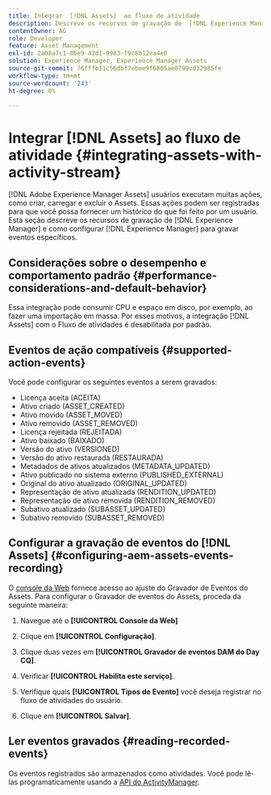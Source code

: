 ```yaml
---
title: Integrar  [!DNL Assets]  ao fluxo de atividade
description: Descreve os recursos de gravação de  [!DNL Experience Manager]  e como configurá-los para gravar eventos específicos.
contentOwner: AG
role: Developer
feature: Asset Management
exl-id: 2a08a7c1-8be9-42d1-9983-f9c8b12ea4e8
solution: Experience Manager, Experience Manager Assets
source-git-commit: 76fffb11c56dbf7ebee9f6805ae0799cd32985fe
workflow-type: tm+mt
source-wordcount: '243'
ht-degree: 0%

---
```


# Integrar [!DNL Assets] ao fluxo de atividade {#integrating-assets-with-activity-stream}

[!DNL Adobe Experience Manager Assets] usuários executam muitas ações, como criar, carregar e excluir o Assets. Essas ações podem ser registradas para que você possa fornecer um histórico do que foi feito por um usuário. Esta seção descreve os recursos de gravação de [!DNL Experience Manager] e como configurar [!DNL Experience Manager] para gravar eventos específicos.

## Considerações sobre o desempenho e comportamento padrão {#performance-considerations-and-default-behavior}

Essa integração pode consumir CPU e espaço em disco, por exemplo, ao fazer uma importação em massa. Por esses motivos, a integração [!DNL Assets] com o Fluxo de atividades é desabilitada por padrão.

## Eventos de ação compatíveis {#supported-action-events}

Você pode configurar os seguintes eventos a serem gravados:

* Licença aceita (ACEITA)
* Ativo criado (ASSET_CREATED)
* Ativo movido (ASSET_MOVED)
* Ativo removido (ASSET_REMOVED)
* Licença rejeitada (REJEITADA)
* Ativo baixado (BAIXADO)
* Versão do ativo (VERSIONED)
* Versão do ativo restaurada (RESTAURADA)
* Metadados de ativos atualizados (METADATA_UPDATED)
* Ativo publicado no sistema externo (PUBLISHED_EXTERNAL)
* Original do ativo atualizado (ORIGINAL_UPDATED)
* Representação de ativo atualizada (RENDITION_UPDATED)
* Representação de ativo removida (RENDITION_REMOVED)
* Subativo atualizado (SUBASSET_UPDATED)
* Subativo removido (SUBASSET_REMOVED)

## Configurar a gravação de eventos do [!DNL Assets] {#configuring-aem-assets-events-recording}

O [console da Web](/help/sites-deploying/configuring-osgi.md) fornece acesso ao ajuste do Gravador de Eventos do Assets. Para configurar o Gravador de eventos do Assets, proceda da seguinte maneira:

1. Navegue até o **[!UICONTROL Console da Web]**

1. Clique em **[!UICONTROL Configuração]**.

1. Clique duas vezes em **[!UICONTROL Gravador de eventos DAM do Day CQ]**.

1. Verificar **[!UICONTROL Habilita este serviço]**.

1. Verifique quais **[!UICONTROL Tipos de Evento]** você deseja registrar no fluxo de atividades do usuário.

1. Clique em **[!UICONTROL Salvar]**.

## Ler eventos gravados {#reading-recorded-events}

Os eventos registrados são armazenados como atividades. Você pode lê-las programaticamente usando a [API do ActivityManager](https://developer.adobe.com/experience-manager/reference-materials/6-5/javadoc/com/adobe/granite/activitystreams/ActivityManager.html).

